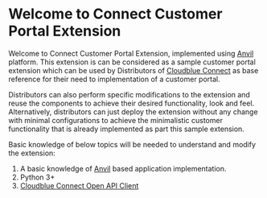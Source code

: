 Welcome to Connect Customer Portal Extension
==============================================
Welcome to Connect Customer Portal Extension, implemented using [Anvil](https://anvil.works/) platform. This extension is can be considered as a sample customer portal extension which can be used by Distributors of [Cloudblue Connect](https://connect.cloudblue.com/community/) as base reference for their need to implementation of a customer portal.

Distributors can also perform specific modifications to the extension and reuse the components to achieve their desired functionality, look and feel. Alternatively, distributors can just deploy the extension without any change with minimal configurations to achieve the minimalistic customer functionality that is already implemented as part this sample extension. 

Basic knowledge of below topics will be needed to understand and modify the extension:

1. A basic knowledge of [Anvil](https://anvil.works/) based application implementation.
2. Python 3+
3. [Cloudblue Connect Open API Client](https://connect-openapi-client.readthedocs.io/en/stable/)
